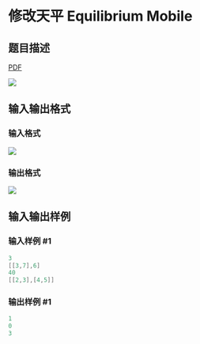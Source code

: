 # 修改天平 Equilibrium Mobile

## 题目描述

[problemUrl]: https://uva.onlinejudge.org/index.php?option=com_onlinejudge&Itemid=8&category=243&page=show_problem&problem=3318

[PDF](https://uva.onlinejudge.org/external/121/p12166.pdf)

![](https://cdn.luogu.com.cn/upload/vjudge_pic/UVA12166/83186a3dd84e4e69ea19eb52b35d0c79b5489b61.png)

## 输入输出格式

### 输入格式

![](https://cdn.luogu.com.cn/upload/vjudge_pic/UVA12166/6dbf6b5c60829f3c29586e667ccb557d4fa36eec.png)

### 输出格式

![](https://cdn.luogu.com.cn/upload/vjudge_pic/UVA12166/8fd27b20b9fe7a9f987a0a48c6d95aca05c66cbc.png)

## 输入输出样例

### 输入样例 #1

```cpp
3
[[3,7],6]
40
[[2,3],[4,5]]
```


### 输出样例 #1

```cpp
1
0
3
```



